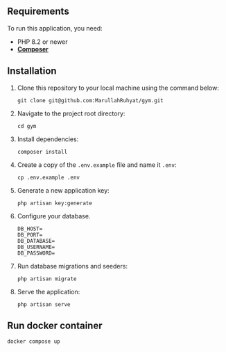 ## Requirements
To run this application, you need:
-   PHP 8.2 or newer
-   **[Composer](https://getcomposer.org/)**

## Installation
1.  Clone this repository to your local machine using the command below:
	```
	git clone git@github.com:MarullahRuhyat/gym.git
	```
2.  Navigate to the project root directory:
	```
	cd gym
	```
3.  Install dependencies:
	```
	composer install
	```
4.  Create a copy of the `.env.example` file and name it `.env`:
	```
	cp .env.example .env
	```
5.  Generate a new application key:
	```
	php artisan key:generate
	```
6.  Configure your database.
    ```
    DB_HOST=
    DB_PORT=
    DB_DATABASE=
    DB_USERNAME=
    DB_PASSWORD=
    ```

7.  Run database migrations and seeders:
	```
	php artisan migrate 
	```
8. Serve the application:
    ```
    php artisan serve
    ```

## Run docker container
```
docker compose up
```
